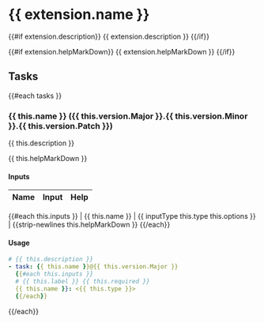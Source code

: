 # {{ extension.name }}

{{#if extension.description}}
{{ extension.description }}
{{/if}}

{{#if extension.helpMarkDown}}
{{ extension.helpMarkDown }}
{{/if}}

## Tasks

{{#each tasks }}

### {{ this.name }} ({{ this.version.Major }}.{{ this.version.Minor }}.{{ this.version.Patch }})

{{ this.description }}

{{ this.helpMarkDown }}

#### Inputs

| Name | Input | Help |
| ---- | ----- | ---- |
{{#each this.inputs }}
| {{ this.name }} | {{ inputType this.type this.options }} | {{strip-newlines this.helpMarkDown }}
{{/each}}

#### Usage

```yaml
# {{ this.description }}
- task: {{ this.name }}@{{ this.version.Major }}
  {{#each this.inputs }}
  # {{ this.label }} {{ this.required }}
  {{ this.name }}: <{{ this.type }}>
  {{/each}}
```

{{/each}}
